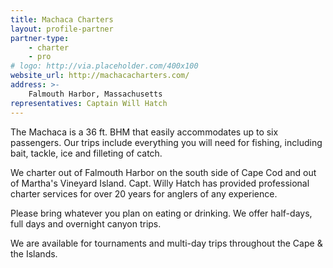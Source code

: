 ```yaml
---
title: Machaca Charters
layout: profile-partner
partner-type: 
    - charter
    - pro
# logo: http://via.placeholder.com/400x100
website_url: http://machacacharters.com/
address: >- 
    Falmouth Harbor, Massachusetts
representatives: Captain Will Hatch
---
```


The Machaca is a 36 ft. BHM that easily accommodates up to six passengers. Our trips include everything you will need for fishing, including bait, tackle, ice and filleting of catch.

We charter out of Falmouth Harbor on the south side of Cape Cod and out of Martha's Vineyard Island. Capt. Willy Hatch has provided professional charter services for over 20 years for anglers of any experience. 

Please bring whatever you plan on eating or drinking. We offer half-days, full days and overnight canyon trips.

We are available for tournaments and multi-day trips throughout the Cape & the Islands.